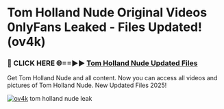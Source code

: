 # Tom Holland Nude Original Videos 0nlyFans Leaked - Files Updated! (ov4k)

<h3>🔴 CLICK HERE 🌐==►► <a href="https://tinyurl.com/yc6ubb5a" rel="nofollow">Tom Holland Nude Updated Files</a></h3>

Get Tom Holland Nude and all content. Now you can access all videos and pictures of Tom Holland Nude. New Updated Files 2025!

[![ov4k](https://i.imgur.com/7eu0CRL.gif)](https://tinyurl.com/yc6ubb5a)
tom holland nude leak